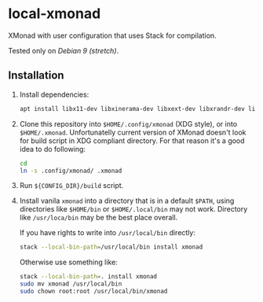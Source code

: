 # local-xmonad

XMonad with user configuration that uses Stack for compilation.

Tested only on *Debian 9 (stretch)*.


## Installation

1. Install dependencies:

    ```Bash
    apt install libx11-dev libxinerama-dev libxext-dev libxrandr-dev libxft-dev
    ```

2. Clone this repository into `$HOME/.config/xmonad` (XDG style), or into
   `$HOME/.xmonad`. Unfortunatelly current version of XMonad doesn't look for
   build script in XDG compliant directory. For that reason it's a good idea to
   do following:

    ```Bash
    cd
    ln -s .config/xmonad/ .xmonad
    ```

3. Run `${CONFIG_DIR}/build` script.

4. Install vanila `xmonad` into a directory that is in a default `$PATH`, using
   directories like `$HOME/bin` or `$HOME/.local/bin` may not work. Directory
   like `/usr/loca/bin` may be the best place overall.

    If you have rights to write into `/usr/local/bin` directly:

    ```Bash
    stack --local-bin-path=/usr/local/bin install xmonad
    ```

    Otherwise use something like:

    ```Bash
    stack --local-bin-path=. install xmonad
    sudo mv xmonad /usr/local/bin
    sudo chown root:root /usr/local/bin/xmonad
    ```
